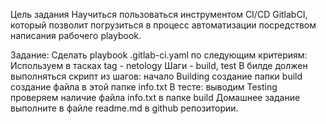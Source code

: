 Цель задания
Научиться пользоваться инструментом CI/CD GitlabCI, который позволит погрузиться в процесс автоматизации посредством написания рабочего playbook.

Задание:
Сделать playbook .gitlab-ci.yaml по следующим критериям: Используем в тасках tag - netology Шаги - build, test В билде должен выполняться скрипт из шагов: начало Building создание папки build создание файла в этой папке info.txt В тесте: выводим Testing проверяем наличие файла info.txt в папке build Домашнее задание выполните в файле readme.md в github репозитории.
